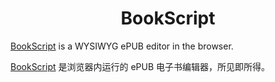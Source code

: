 <h1 align="center">BookScript</h1>

[BookScript](https://slotdumpling.github.io/BookScript/) is a WYSIWYG ePUB editor in the browser.

[BookScript](https://slotdumpling.github.io/BookScript/) 是浏览器内运行的 ePUB 电子书编辑器，所见即所得。